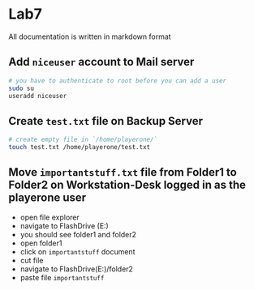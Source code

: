 # Lab7

All documentation is written in markdown format

## Add `niceuser` account to Mail server

```bash
# you have to authenticate to root before you can add a user
sudo su
useradd niceuser
```

## Create `test.txt` file on Backup Server

```bash
# create empty file in `/home/playerone/`
touch test.txt /home/playerone/test.txt
```

## Move `importantstuff.txt` file from Folder1 to Folder2 on Workstation-Desk logged in as the playerone user

- open file explorer
- navigate to FlashDrive (E:)
- you should see folder1 and folder2
- open folder1
- click on `importantstuff` document
- cut file
- navigate to FlashDrive(E:)/folder2
- paste file `importantstuff`
